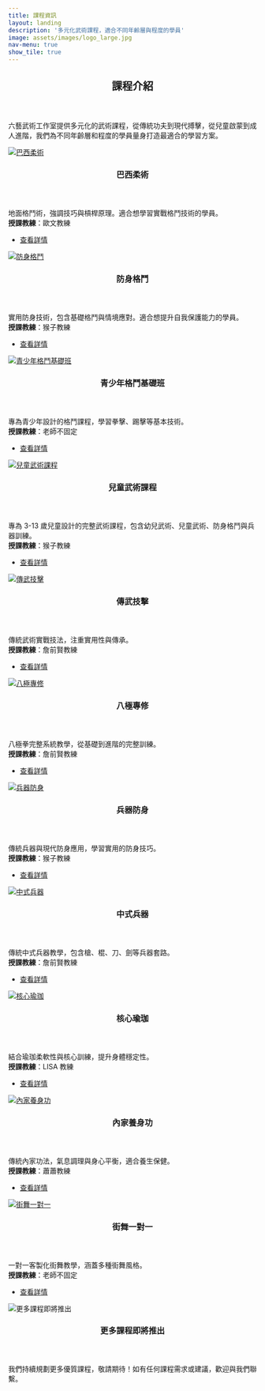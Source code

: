 ```yaml
---
title: 課程資訊
layout: landing
description: '多元化武術課程，適合不同年齡層與程度的學員'
image: assets/images/logo_large.jpg
nav-menu: true
show_tile: true
---
```


<!-- Main -->
<div id="main">

<!-- One -->
<section id="one">
	<div class="inner">
		<header class="major">
			<h2>課程介紹</h2>
		</header>
		<p>六藝武術工作室提供多元化的武術課程，從傳統功夫到現代搏擊，從兒童啟蒙到成人進階，我們為不同年齡層和程度的學員量身打造最適合的學習方案。</p>
	</div>
</section>

<!-- Two - 所有課程 -->
<section id="courses" class="spotlights">
	<section>
		<a href="{% link courses/bjj.md %}" class="image">
			<img src="{% link assets/images/coach_3.jpg %}" alt="巴西柔術" data-position="center center" />
		</a>
		<div class="content">
			<div class="inner">
				<header class="major">
					<h3>巴西柔術</h3>
				</header>
				<p>地面格鬥術，強調技巧與槓桿原理。適合想學習實戰格鬥技術的學員。<br><strong>授課教練</strong>：歐文教練</p>
				<ul class="actions">
					<li><a href="{% link courses/bjj.md %}" class="button">查看詳情</a></li>
				</ul>
			</div>
		</div>
	</section>
	<section>
		<a href="{% link courses/self-defense.md %}" class="image">
			<img src="{% link assets/images/kids_boxing_1.jpg %}" alt="防身格鬥" data-position="center center" />
		</a>
		<div class="content">
			<div class="inner">
				<header class="major">
					<h3>防身格鬥</h3>
				</header>
				<p>實用防身技術，包含基礎格鬥與情境應對。適合想提升自我保護能力的學員。<br><strong>授課教練</strong>：猴子教練</p>
				<ul class="actions">
					<li><a href="{% link courses/self-defense.md %}" class="button">查看詳情</a></li>
				</ul>
			</div>
		</div>
	</section>
	<section>
		<a href="{% link courses/youth-combat.md %}" class="image">
			<img src="{% link assets/images/coach_4.jpg %}" alt="青少年格鬥基礎班" data-position="center center" />
		</a>
		<div class="content">
			<div class="inner">
				<header class="major">
					<h3>青少年格鬥基礎班</h3>
				</header>
				<p>專為青少年設計的格鬥課程，學習拳擊、踢擊等基本技術。<br><strong>授課教練</strong>：老師不固定</p>
				<ul class="actions">
					<li><a href="{% link courses/youth-combat.md %}" class="button">查看詳情</a></li>
				</ul>
			</div>
		</div>
	</section>
	<section>
		<a href="{% link courses/kids-programs.md %}" class="image">
			<img src="{% link assets/images/kids_group_training.jpg %}" alt="兒童武術課程" data-position="center center" />
		</a>
		<div class="content">
			<div class="inner">
				<header class="major">
					<h3>兒童武術課程</h3>
				</header>
				<p>專為 3-13 歲兒童設計的完整武術課程，包含幼兒武術、兒童武術、防身格鬥與兵器訓練。<br><strong>授課教練</strong>：猴子教練</p>
				<ul class="actions">
					<li><a href="{% link courses/kids-programs.md %}" class="button">查看詳情</a></li>
				</ul>
			</div>
		</div>
	</section>
	<section>
		<a href="{% link courses/traditional-combat.md %}" class="image">
			<img src="{% link assets/images/coach_2.jpg %}" alt="傳武技擊" data-position="center center" />
		</a>
		<div class="content">
			<div class="inner">
				<header class="major">
					<h3>傳武技擊</h3>
				</header>
				<p>傳統武術實戰技法，注重實用性與傳承。<br><strong>授課教練</strong>：詹前賢教練</p>
				<ul class="actions">
					<li><a href="{% link courses/traditional-combat.md %}" class="button">查看詳情</a></li>
				</ul>
			</div>
		</div>
	</section>
	<section>
		<a href="{% link courses/bajiquan.md %}" class="image">
			<img src="{% link assets/images/coach_2.jpg %}" alt="八極專修" data-position="center center" />
		</a>
		<div class="content">
			<div class="inner">
				<header class="major">
					<h3>八極專修</h3>
				</header>
				<p>八極拳完整系統教學，從基礎到進階的完整訓練。<br><strong>授課教練</strong>：詹前賢教練</p>
				<ul class="actions">
					<li><a href="{% link courses/bajiquan.md %}" class="button">查看詳情</a></li>
				</ul>
			</div>
		</div>
	</section>
	<section>
		<a href="{% link courses/weapon-defense.md %}" class="image">
			<img src="{% link assets/images/coach_1.jpg %}" alt="兵器防身" data-position="center center" />
		</a>
		<div class="content">
			<div class="inner">
				<header class="major">
					<h3>兵器防身</h3>
				</header>
				<p>傳統兵器與現代防身應用，學習實用的防身技巧。<br><strong>授課教練</strong>：猴子教練</p>
				<ul class="actions">
					<li><a href="{% link courses/weapon-defense.md %}" class="button">查看詳情</a></li>
				</ul>
			</div>
		</div>
	</section>
	<section>
		<a href="{% link courses/chinese-weapons.md %}" class="image">
			<img src="{% link assets/images/coach_2.jpg %}" alt="中式兵器" data-position="center center" />
		</a>
		<div class="content">
			<div class="inner">
				<header class="major">
					<h3>中式兵器</h3>
				</header>
				<p>傳統中式兵器教學，包含槍、棍、刀、劍等兵器套路。<br><strong>授課教練</strong>：詹前賢教練</p>
				<ul class="actions">
					<li><a href="{% link courses/chinese-weapons.md %}" class="button">查看詳情</a></li>
				</ul>
			</div>
		</div>
	</section>
	<section>
		<a href="{% link courses/core-yoga.md %}" class="image">
			<img src="{% link assets/images/coach_3.jpg %}" alt="核心瑜珈" data-position="center center" />
		</a>
		<div class="content">
			<div class="inner">
				<header class="major">
					<h3>核心瑜珈</h3>
				</header>
				<p>結合瑜珈柔軟性與核心訓練，提升身體穩定性。<br><strong>授課教練</strong>：LISA 教練</p>
				<ul class="actions">
					<li><a href="{% link courses/core-yoga.md %}" class="button">查看詳情</a></li>
				</ul>
			</div>
		</div>
	</section>
	<section>
		<a href="{% link courses/internal-arts.md %}" class="image">
			<img src="{% link assets/images/coach_4.jpg %}" alt="內家養身功" data-position="center center" />
		</a>
		<div class="content">
			<div class="inner">
				<header class="major">
					<h3>內家養身功</h3>
				</header>
				<p>傳統內家功法，氣息調理與身心平衡，適合養生保健。<br><strong>授課教練</strong>：蕭蕭教練</p>
				<ul class="actions">
					<li><a href="{% link courses/internal-arts.md %}" class="button">查看詳情</a></li>
				</ul>
			</div>
		</div>
	</section>
	<section>
		<a href="{% link courses/street-dance.md %}" class="image">
			<img src="{% link assets/images/coach_5.jpg %}" alt="街舞一對一" data-position="center center" />
		</a>
		<div class="content">
			<div class="inner">
				<header class="major">
					<h3>街舞一對一</h3>
				</header>
				<p>一對一客製化街舞教學，涵蓋多種街舞風格。<br><strong>授課教練</strong>：老師不固定</p>
				<ul class="actions">
					<li><a href="{% link courses/street-dance.md %}" class="button">查看詳情</a></li>
				</ul>
			</div>
		</div>
	</section>
	<section>
		<a class="image">
			<img src="{% link assets/images/logo_large.jpg %}" alt="更多課程即將推出" data-position="center center" />
		</a>
		<div class="content">
			<div class="inner">
				<header class="major">
					<h3>更多課程即將推出</h3>
				</header>
				<p>我們持續規劃更多優質課程，敬請期待！如有任何課程需求或建議，歡迎與我們聯繫。</p>
			</div>
		</div>
	</section>
</section>

</div>
